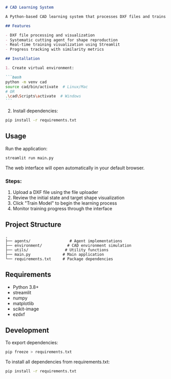 ````markdown
# CAD Learning System

A Python-based CAD learning system that processes DXF files and trains an agent to reproduce target shapes.

## Features

- DXF file processing and visualization
- Systematic cutting agent for shape reproduction
- Real-time training visualization using Streamlit
- Progress tracking with similarity metrics

## Installation

1. Create virtual environment:

```bash
python -m venv cad
source cad/bin/activate  # Linux/Mac
# OR
.\cad\Scripts\activate  # Windows
```
````

2. Install dependencies:

```bash
pip install -r requirements.txt
```

## Usage

Run the application:

```bash
streamlit run main.py
```

The web interface will open automatically in your default browser.

### Steps:

1. Upload a DXF file using the file uploader
2. Review the initial state and target shape visualization
3. Click "Train Model" to begin the learning process
4. Monitor training progress through the interface

## Project Structure

```
.
├── agents/                 # Agent implementations
├── environment/           # CAD environment simulation
├── utils/                # Utility functions
├── main.py              # Main application
└── requirements.txt     # Package dependencies
```

## Requirements

- Python 3.8+
- streamlit
- numpy
- matplotlib
- scikit-image
- ezdxf

## Development

To export dependencies:

```bash
pip freeze > requirements.txt
```

To install all dependencies from requirements.txt:

```bash
pip install -r requirements.txt
```

```

```
